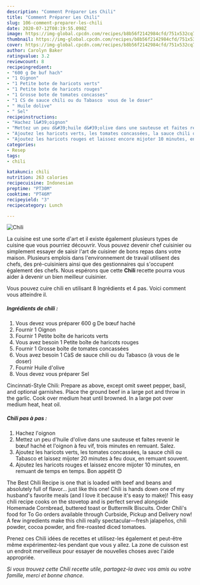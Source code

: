 ```yaml
---
description: "Comment Préparer Les Chili"
title: "Comment Préparer Les Chili"
slug: 106-comment-preparer-les-chili
date: 2020-07-12T08:19:55.098Z
image: https://img-global.cpcdn.com/recipes/b8b56f2142984cfd/751x532cq70/chili-photo-principale-de-la-recette.jpg
thumbnail: https://img-global.cpcdn.com/recipes/b8b56f2142984cfd/751x532cq70/chili-photo-principale-de-la-recette.jpg
cover: https://img-global.cpcdn.com/recipes/b8b56f2142984cfd/751x532cq70/chili-photo-principale-de-la-recette.jpg
author: Carolyn Baker
ratingvalue: 3.2
reviewcount: 8
recipeingredient:
- "600 g De buf hach"
- "1 Oignon"
- "1 Petite bote de haricots verts"
- "1 Petite bote de haricots rouges"
- "1 Grosse bote de tomates concasses"
- "1 CS de sauce chili ou du Tabasco  vous de le doser"
- " Huile dolive"
- " Sel"
recipeinstructions:
- "Hachez l&#39;oignon"
- "Mettez un peu d&#39;huile d&#39;olive dans une sauteuse et faites revenir le bœuf haché et l&#39;oignon à feu vif, trois minutes en remuant. Salez."
- "Ajoutez les haricots verts, les tomates concassées, la sauce chili ou Tabasco et laissez mijoter 20 minutes à feu doux, en remuant souvent."
- "Ajoutez les haricots rouges et laissez encore mijoter 10 minutes, en remuant de temps en temps. Bon appétit 😊"
categories:
- Resep
tags:
- chili

katakunci: chili 
nutrition: 263 calories
recipecuisine: Indonesian
preptime: "PT30M"
cooktime: "PT46M"
recipeyield: "3"
recipecategory: Lunch

---
```



![Chili](https://img-global.cpcdn.com/recipes/b8b56f2142984cfd/751x532cq70/chili-photo-principale-de-la-recette.jpg)

La cuisine est une sorte d'art et il existe également plusieurs types de cuisine que vous pourriez découvrir. Vous pouvez devenir chef cuisinier ou simplement essayer de saisir l'art de cuisiner de bons repas dans votre maison. Plusieurs emplois dans l'environnement de travail utilisent des chefs, des pré-cuisiniers ainsi que des gestionnaires qui s'occupent également des chefs. Nous espérons que cette <strong> Chili </strong> recette pourra vous aider à devenir un bien meilleur cuisinier.

<!--inarticleads1-->

Vous pouvez cuire chili en utilisant 8 Ingrédients et 4 pas. Voici comment vous atteindre il.

##### Ingrédients de chili :

1. Vous devez vous préparer 600 g De bœuf haché
1. Fournir 1 Oignon
1. Fournir 1 Petite boîte de haricots verts
1. Vous avez besoin 1 Petite boîte de haricots rouges
1. Fournir 1 Grosse boîte de tomates concassées
1. Vous avez besoin 1 CàS de sauce chili ou du Tabasco (à vous de le doser)
1. Fournir  Huile d&#39;olive
1. Vous devez vous préparer  Sel


Cincinnati-Style Chili: Prepare as above, except omit sweet pepper, basil, and optional garnishes. Place the ground beef in a large pot and throw in the garlic. Cook over medium heat until browned. In a large pot over medium heat, heat oil. 

<!--inarticleads2-->

##### Chili pas à pas :

1. Hachez l&#39;oignon
1. Mettez un peu d&#39;huile d&#39;olive dans une sauteuse et faites revenir le bœuf haché et l&#39;oignon à feu vif, trois minutes en remuant. Salez.
1. Ajoutez les haricots verts, les tomates concassées, la sauce chili ou Tabasco et laissez mijoter 20 minutes à feu doux, en remuant souvent.
1. Ajoutez les haricots rouges et laissez encore mijoter 10 minutes, en remuant de temps en temps. Bon appétit 😊


The Best Chili Recipe is one that is loaded with beef and beans and absolutely full of flavor… just like this one! Chili is hands down one of my husband&#39;s favorite meals (and I love it because it&#39;s easy to make)! This easy chili recipe cooks on the stovetop and is perfect served alongside Homemade Cornbread, buttered toast or Buttermilk Biscuits. Order Chili&#39;s food for To Go orders available through Curbside, Pickup and Delivery now! A few ingredients make this chili really spectacular—fresh jalapeños, chili powder, cocoa powder, and fire-roasted diced tomatoes. 

<!--inarticleads1-->

<p>
Prenez ces Chili idées de recettes et utilisez-les également et peut-être même expérimentez-les pendant que vous y allez. La zone de cuisson est un endroit merveilleux pour essayer de nouvelles choses avec l'aide appropriée.
</p>

<p>
<i>Si vous trouvez cette Chili recette utile, partagez-la avec vos amis ou votre famille, merci et bonne chance.</i>
</p>
